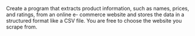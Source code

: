 Create a program that extracts product information, such as names, prices, and ratings, from an online e- commerce website and stores the data in a structured format like a CSV file.
You are free to choose the website you scrape from.
